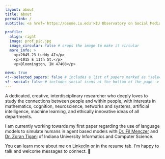```yaml
---
layout: about
title: about
permalink: /
subtitle: <a href='https://osome.iu.edu'>IU Observatory on Social Media</a> Research Assistant

profile:
  align: right
  image: prof_pic.jpg
  image_circular: false # crops the image to make it circular
  more_info: >
    <p>2045-23 Luddy AI</p>
    <p>1015 E 11th St.</p>
    <p>Bloomington, IN 47408</p>

news: true
<!--selected_papers: false # includes a list of papers marked as "selected={true}"-->
<!--social: false # includes social icons at the bottom of the page-->
---
```

A dedicated, creative, interdisciplinary researcher who deeply loves to study the connections between people and within people, with interests in mathematics, cognition, neuroscience, networks and systems, artificial intelligence, machine learning, and ethically innovative ideas of all departments.

I am currently working towards my first paper regarding the use of language models to simulate humans in agent based models with [Dr. Fil Menczer](https://cnets.indiana.edu/fil) and [Dr. Zoran Tiganj](https://luddy.indiana.edu/contact/profile/index.html?Zoran_Tiganj) of Indiana University Informatics and Computer Science.

You can learn more about me on [LinkedIn](https://www.linkedin.com/in/jenevepilcher/) or in the resume tab. I'm happy to talk and welcome messages to connect. 🤎

